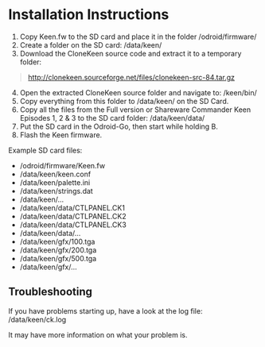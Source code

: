 # Installation Instructions

1. Copy Keen.fw to the SD card and place it in the folder /odroid/firmware/
2. Create a folder on the SD card: /data/keen/
3. Download the CloneKeen source code and extract it to a temporary folder:
>http://clonekeen.sourceforge.net/files/clonekeen-src-84.tar.gz
4. Open the extracted CloneKeen source folder and navigate to: /keen/bin/
5. Copy everything from this folder to /data/keen/ on the SD Card.
6. Copy all the files from the Full version or Shareware Commander Keen Episodes 1, 2 & 3 to the SD card folder: /data/keen/data/
7. Put the SD card in the Odroid-Go, then start while holding B.
8. Flash the Keen firmware. 


Example SD card files:
* /odroid/firmware/Keen.fw
* /data/keen/keen.conf
* /data/keen/palette.ini
* /data/keen/strings.dat
* /data/keen/...
* /data/keen/data/CTLPANEL.CK1
* /data/keen/data/CTLPANEL.CK2
* /data/keen/data/CTLPANEL.CK3
* /data/keen/data/...
* /data/keen/gfx/100.tga
* /data/keen/gfx/200.tga
* /data/keen/gfx/500.tga
* /data/keen/gfx/...

## Troubleshooting

If you have problems starting up, have a look at the log file: /data/keen/ck.log

It may have more information on what your problem is.
